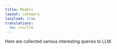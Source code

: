 ```yaml
---
title: Models
layout: category
lazyload: true
translations:
  ru: /ru/llm
---
```

Here are collected various interesting queries to LLM.
